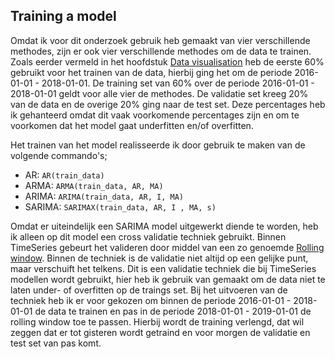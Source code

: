 ## Training a model

Omdat ik voor dit onderzoek gebruik heb gemaakt van vier verschillende methodes, zijn er ook vier verschillende methodes om de data te trainen.
Zoals eerder vermeld in het hoofdstuk [Data visualisation](https://github.com/Emir-Acikgoz-50/Minor-Data-Science/blob/main/Data%20Preprocessing%20hoofdstuk/Data%20Visualization.md) heb de eerste 60% gebruikt voor het trainen van de data, hierbij ging het om de periode 2016-01-01 - 2018-01-01.
De training set van 60% over de periode 2016-01-01 - 2018-01-01 geldt voor alle vier de methodes. De validatie set kreeg 20% van de data en de overige 20% ging naar de test set. Deze percentages heb ik gehanteerd omdat dit vaak voorkomende percentages zijn en om te voorkomen dat het model gaat underfitten en/of overfitten.

Het trainen van het model realisseerde ik door gebruik te maken van de volgende commando's;

* AR: `AR(train_data)`
* ARMA: `ARMA(train_data, AR, MA)`
* ARIMA: `ARIMA(train_data, AR, I, MA)`
* SARIMA: `SARIMAX(train_data, AR, I , MA, s)`

Omdat er uiteindelijk een SARIMA model uitgewerkt diende te worden, heb ik alleen op dit model een cross validatie techniek gebruikt. Binnen TimeSeries gebeurt het valideren door middel van een zo genoemde [Rolling window](https://github.com/Emir-Acikgoz-50/Minor-Data-Science/blob/main/Notebook%20Bewijzen/Code%20rolling%20window.PNG). Binnen de techniek is de validatie niet altijd op een gelijke punt, maar verschuift het telkens. Dit is een validatie techniek die bij TimeSeries modellen wordt gebruikt, hier heb ik gebruik van gemaakt om de data niet te laten under- of overfitten op de traings set. Bij het uitvoeren van de techniek heb ik er voor gekozen om binnen de periode 2016-01-01 - 2018-01-01 de data te trainen en pas in de periode 2018-01-01 - 2019-01-01 de rolling window toe te passen. Hierbij wordt de training verlengd, dat wil zeggen dat er tot gisteren wordt getraind en voor morgen de validatie en test set van pas komt.





